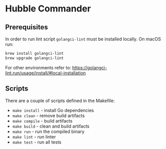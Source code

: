 # Hubble Commander

## Prerequisites

In order to run lint script `golangci-lint` must be installed locally. On macOS run:

```bash
brew install golangci-lint
brew upgrade golangci-lint
```

For other environments refer to: https://golangci-lint.run/usage/install/#local-installation

## Scripts

There are a couple of scripts defined in the Makefile:

* `make install` - install Go dependencies
* `make clean` - remove build artifacts
* `make compile` - build artifacts
* `make build` - clean and build artifacts
* `make run` - run the compiled binary
* `make lint` - run linter
* `make test` - run all tests
